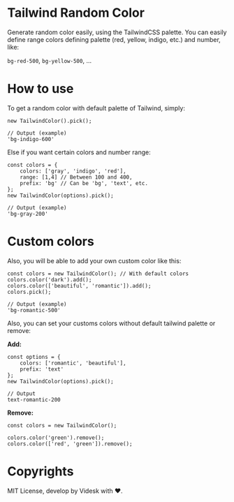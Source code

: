 # Tailwind Random Color

Generate random color easily, using the TailwindCSS palette. You can easily define range colors defining palette (red, yellow, indigo, etc.) and number, like:

`bg-red-500`, `bg-yellow-500`, ...

# How to use

To get a random color with default palette of Tailwind, simply:

```
new TailwindColor().pick();

// Output (example)
'bg-indigo-600'
```

Else if you want certain colors and number range:

```
const colors = {
    colors: ['gray', 'indigo', 'red'],
    range: [1,4] // Between 100 and 400,
    prefix: 'bg' // Can be 'bg', 'text', etc.
};
new TailwindColor(options).pick();

// Output (example)
'bg-gray-200'
```

# Custom colors

Also, you will be able to add your own custom color like this:

```
const colors = new TailwindColor(); // With default colors
colors.color('dark').add();
colors.color(['beautiful', 'romantic']).add();
colors.pick();

// Output (example)
'bg-romantic-500'
```

Also, you can set your customs colors without default tailwind palette or remove:

**Add:**
```
const options = {
    colors: ['romantic', 'beautiful'],
    prefix: 'text'
};
new TailwindColor(options).pick();

// Output
text-romantic-200
```
**Remove:**
```
const colors = new TailwindColor();

colors.color('green').remove();
colors.color(['red', 'green']).remove();
```

# Copyrights

MIT License, develop by Videsk with ❤️.
